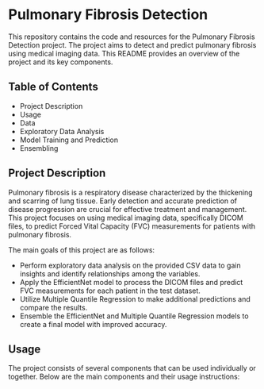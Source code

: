 # Pulmonary Fibrosis Detection



This repository contains the code and resources for the Pulmonary Fibrosis Detection project. The project aims to detect and predict pulmonary fibrosis using medical imaging data. This README provides an overview of the project and its key components.

## Table of Contents

- Project Description
- Usage
- Data
- Exploratory Data Analysis
- Model Training and Prediction
- Ensembling

## Project Description

Pulmonary fibrosis is a respiratory disease characterized by the thickening and scarring of lung tissue. Early detection and accurate prediction of disease progression are crucial for effective treatment and management. This project focuses on using medical imaging data, specifically DICOM files, to predict Forced Vital Capacity (FVC) measurements for patients with pulmonary fibrosis.

The main goals of this project are as follows:
- Perform exploratory data analysis on the provided CSV data to gain insights and identify relationships among the variables.
- Apply the EfficientNet model to process the DICOM files and predict FVC measurements for each patient in the test dataset.
- Utilize Multiple Quantile Regression to make additional predictions and compare the results.
- Ensemble the EfficientNet and Multiple Quantile Regression models to create a final model with improved accuracy.

## Usage

The project consists of several components that can be used individually or together. Below are the main components and their usage instructions:





